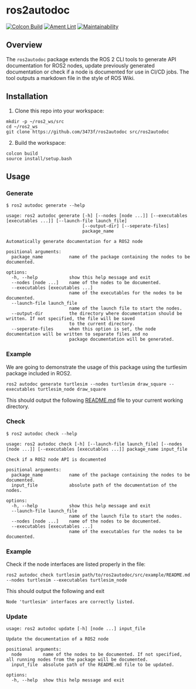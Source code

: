 # ros2autodoc

[![Colcon Build](https://github.com/3473f/ros2autodoc/actions/workflows/colcon_build.yml/badge.svg)](https://github.com/3473f/ros2autodoc/actions/workflows/colcon_build.yml)
[![Ament Lint](https://github.com/3473f/ros2autodoc/actions/workflows/ament_lint.yml/badge.svg)](https://github.com/3473f/ros2autodoc/actions/workflows/ament_lint.yml)
[![Maintainability](https://api.codeclimate.com/v1/badges/b865f4364ab1cc6a5ae3/maintainability)](https://codeclimate.com/github/3473f/ros2autodoc/maintainability)

## Overview

The `ros2autodoc` package extends the ROS 2 CLI tools to generate API documentation for ROS2 nodes, update previously generated documentation or check if a node is documented for use in CI/CD jobs. The tool outputs a markdown file in the style of ROS Wiki.

## Installation

1. Clone this repo into your workspace:

```shell
mkdir -p ~/ros2_ws/src
cd ~/ros2_ws
git clone https://github.com/3473f/ros2autodoc src/ros2autodoc
```

2. Build the workspace:

```shell
colcon build
source install/setup.bash
```

## Usage

### Generate

```shell
$ ros2 autodoc generate --help

usage: ros2 autodoc generate [-h] [--nodes [node ...]] [--executables [executables ...]] [--launch-file launch_file]
                             [--output-dir] [--seperate-files]
                             package_name

Automatically generate documentation for a ROS2 node

positional arguments:
  package_name          name of the package containing the nodes to be documented.

options:
  -h, --help            show this help message and exit
  --nodes [node ...]    name of the nodes to be documented.
  --executables [executables ...]
                        name of the executables for the nodes to be documented.
  --launch-file launch_file
                        name of the launch file to start the nodes.
  --output-dir          the directory where documentation should be written. If not specified, the file will be saved
                        to the current directory.
  --seperate-files      when this option is set, the node documentation will be written to separate files and no
                        package documentation will be generated.

```

### Example

We are going to demonstrate the usage of this package using the turtlesim package included in ROS2.

```shell
ros2 autodoc generate turtlesim --nodes turtlesim draw_square --executables turtlesim_node draw_square
```

This should output the following [README.md](https://github.com/3473f/ros2autodoc/blob/main/example/README.md) file to your current working directory.

### Check

```shell
$ ros2 autodoc check --help

usage: ros2 autodoc check [-h] [--launch-file launch_file] [--nodes [node ...]] [--executables [executables ...]] package_name input_file

Check if a ROS2 node API is documented

positional arguments:
  package_name          name of the package containing the nodes to be documented.
  input_file            absolute path of the documentation of the nodes.

options:
  -h, --help            show this help message and exit
  --launch-file launch_file
                        name of the launch file to start the nodes.
  --nodes [node ...]    name of the nodes to be documented.
  --executables [executables ...]
                        name of the executables for the nodes to be documented.
```

### Example

Check if the node interfaces are listed properly in the file:

```shell
ros2 autodoc check turtlesim path/to/ros2autodoc/src/example/README.md --nodes turtlesim --executables turtlesim_node
```

This should output the following and exit

```shell
Node 'turtlesim' interfaces are correctly listed.
```

### Update

```shell
usage: ros2 autodoc update [-h] [node ...] input_file

Update the documentation of a ROS2 node

positional arguments:
  node        name of the nodes to be documented. If not specified, all running nodes from the package will be documented.
  input_file  absolute path of the README.md file to be updated.

options:
  -h, --help  show this help message and exit
```
